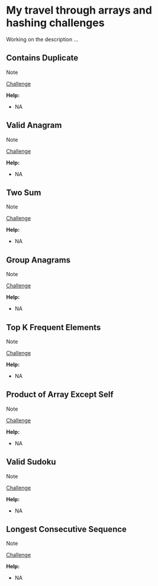 # My travel through arrays and hashing challenges

Working on the description ...

## Contains Duplicate

> [!NOTE]
> [Challenge](https://leetcode.com/problems/contains-duplicate/)

**Help:**

- NA

## Valid Anagram

> [!NOTE]
> [Challenge](https://leetcode.com/problems/valid-anagram/)

**Help:**

- NA

## Two Sum

> [!NOTE]
> [Challenge](https://leetcode.com/problems/two-sum/)

**Help:**

- NA

## Group Anagrams

> [!NOTE]
> [Challenge](https://leetcode.com/problems/group-anagrams/)

**Help:**

- NA

## Top K Frequent Elements

> [!NOTE]
> [Challenge](hhttps://leetcode.com/problems/top-k-frequent-elements/)

**Help:**

- NA

## Product of Array Except Self

> [!NOTE]
> [Challenge](https://leetcode.com/problems/product-of-array-except-self/)

**Help:**

- NA

## Valid Sudoku

> [!NOTE]
> [Challenge](https://leetcode.com/problems/valid-sudoku/)

**Help:**

- NA

## Longest Consecutive Sequence

> [!NOTE]
> [Challenge](https://leetcode.com/problems/longest-consecutive-sequence/)

**Help:**

- NA
